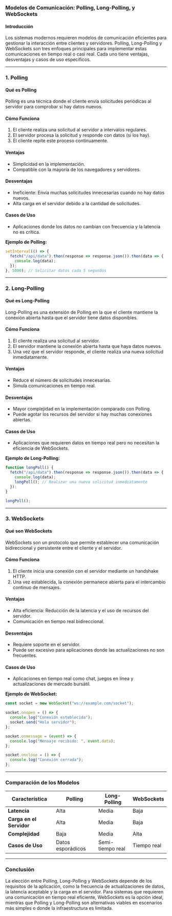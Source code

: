 ### Modelos de Comunicación: Polling, Long-Polling, y WebSockets

#### **Introducción**
Los sistemas modernos requieren modelos de comunicación eficientes para gestionar la interacción entre clientes y servidores. Polling, Long-Polling y WebSockets son tres enfoques principales para implementar estas comunicaciones en tiempo real o casi real. Cada uno tiene ventajas, desventajas y casos de uso específicos.

---

### **1. Polling**

#### **Qué es Polling**
Polling es una técnica donde el cliente envía solicitudes periódicas al servidor para comprobar si hay datos nuevos.

#### **Cómo Funciona**
1. El cliente realiza una solicitud al servidor a intervalos regulares.
2. El servidor procesa la solicitud y responde con datos (si los hay).
3. El cliente repite este proceso continuamente.

#### **Ventajas**
- Simplicidad en la implementación.
- Compatible con la mayoría de los navegadores y servidores.

#### **Desventajas**
- Ineficiente: Envía muchas solicitudes innecesarias cuando no hay datos nuevos.
- Alta carga en el servidor debido a la cantidad de solicitudes.

#### **Casos de Uso**
- Aplicaciones donde los datos no cambian con frecuencia y la latencia no es crítica.

**Ejemplo de Polling:**
```javascript
setInterval(() => {
  fetch("/api/data").then(response => response.json()).then(data => {
    console.log(data);
  });
}, 5000); // Solicitar datos cada 5 segundos
```

---

### **2. Long-Polling**

#### **Qué es Long-Polling**
Long-Polling es una extensión de Polling en la que el cliente mantiene la conexión abierta hasta que el servidor tiene datos disponibles.

#### **Cómo Funciona**
1. El cliente realiza una solicitud al servidor.
2. El servidor mantiene la conexión abierta hasta que haya datos nuevos.
3. Una vez que el servidor responde, el cliente realiza una nueva solicitud inmediatamente.

#### **Ventajas**
- Reduce el número de solicitudes innecesarias.
- Simula comunicaciones en tiempo real.

#### **Desventajas**
- Mayor complejidad en la implementación comparado con Polling.
- Puede agotar los recursos del servidor si hay muchas conexiones abiertas.

#### **Casos de Uso**
- Aplicaciones que requieren datos en tiempo real pero no necesitan la eficiencia de WebSockets.

**Ejemplo de Long-Polling:**
```javascript
function longPoll() {
  fetch("/api/data").then(response => response.json()).then(data => {
    console.log(data);
    longPoll(); // Realizar una nueva solicitud inmediatamente
  });
}

longPoll();
```

---

### **3. WebSockets**

#### **Qué son WebSockets**
WebSockets son un protocolo que permite establecer una comunicación bidireccional y persistente entre el cliente y el servidor.

#### **Cómo Funciona**
1. El cliente inicia una conexión con el servidor mediante un handshake HTTP.
2. Una vez establecida, la conexión permanece abierta para el intercambio continuo de mensajes.

#### **Ventajas**
- Alta eficiencia: Reducción de la latencia y el uso de recursos del servidor.
- Comunicación en tiempo real bidireccional.

#### **Desventajas**
- Requiere soporte en el servidor.
- Puede ser excesivo para aplicaciones donde las actualizaciones no son frecuentes.

#### **Casos de Uso**
- Aplicaciones en tiempo real como chat, juegos en línea y actualizaciones de mercado bursátil.

**Ejemplo de WebSocket:**
```javascript
const socket = new WebSocket("ws://example.com/socket");

socket.onopen = () => {
  console.log("Conexión establecida");
  socket.send("Hola servidor");
};

socket.onmessage = (event) => {
  console.log("Mensaje recibido: ", event.data);
};

socket.onclose = () => {
  console.log("Conexión cerrada");
};
```

---

### **Comparación de los Modelos**

| Característica          | Polling          | Long-Polling       | WebSockets          |
|--------------------------|------------------|--------------------|---------------------|
| **Latencia**            | Alta             | Media              | Baja                |
| **Carga en el Servidor**| Alta             | Media              | Baja                |
| **Complejidad**         | Baja             | Media              | Alta                |
| **Casos de Uso**        | Datos esporádicos| Semi-tiempo real   | Tiempo real         |

---

### **Conclusión**
La elección entre Polling, Long-Polling y WebSockets depende de los requisitos de la aplicación, como la frecuencia de actualizaciones de datos, la latencia aceptable y la carga en el servidor. Para sistemas que requieren una comunicación en tiempo real eficiente, WebSockets es la opción ideal, mientras que Polling y Long-Polling son alternativas viables en escenarios más simples o donde la infraestructura es limitada.

